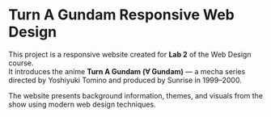 # Turn A Gundam Responsive Web Design

This project is a responsive website created for **Lab 2** of the Web Design course.  
It introduces the anime **Turn A Gundam (∀ Gundam)** — a mecha series directed by Yoshiyuki Tomino and produced by Sunrise in 1999–2000.

The website presents background information, themes, and visuals from the show using modern web design techniques.
